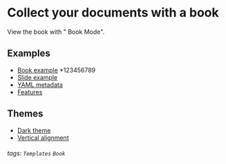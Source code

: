 # Collect your documents with a book

View the book with "<i class="fa fa-book fa-fw"></i> Book Mode".

Examples
---
- [Book example](/s/book-example)
    *123456789
- [Slide example](/s/slide-example)
- [YAML metadata](/s/yaml-metadata)
- [Features](/s/features)

Themes
---
- [Dark theme](/theme-dark?both)
- [Vertical alignment](/theme-vertical-writing?both)

###### tags: `Templates` `Book`
